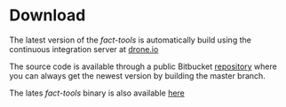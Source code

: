 Download
========

The latest version of the *fact-tools* is automatically build using the
continuous integration server at [drone.io](https://drone.io/bitbucket.org/cbockermann/fact-tools)

The source code is available through a public Bitbucket [repository](source-repository.html) where you can always
get the newest version by building the master branch.

The lates *fact-tools* binary is also available [here](fact-tools_latest.jar)

